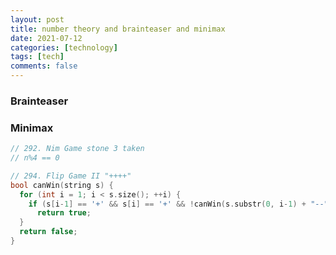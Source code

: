 ```yaml
---
layout: post
title: number theory and brainteaser and minimax
date: 2021-07-12
categories: [technology]
tags: [tech]
comments: false
---
```






### Brainteaser





### Minimax

```c++
// 292. Nim Game stone 3 taken
// n%4 == 0

// 294. Flip Game II "++++"
bool canWin(string s) {
  for (int i = 1; i < s.size(); ++i) {
    if (s[i-1] == '+' && s[i] == '+' && !canWin(s.substr(0, i-1) + "--" + s.substr(i+1)))
      return true;
  }   
  return false;
}
```



